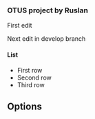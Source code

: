 ### OTUS project by Ruslan
First edit

Next edit in develop branch

#### List

* First row
* Second row
* Third row

## Options